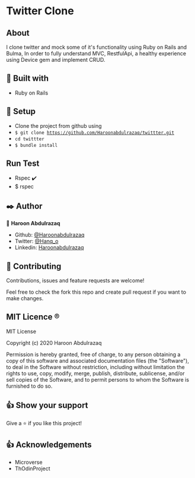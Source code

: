   # Twitter Clone

## About <a name = "About"></a>
I clone twitter and mock some of it's functionality using Ruby on Rails and Bulma, In order to fully understand MVC, RestfulApi, a healthy experience using Device gem and implement CRUD.

## 🔧 Built with<a name = "with"></a>

- Ruby on Rails

## 🔨 Setup    <a name = "setup"></a>
- Clone the project from github using
- <code>$ git clone https://github.com/Haroonabdulrazaq/twittter.git</code>
- <code>cd twittter</code>
- <code>$ bundle install</code>

## Run Test <a name = "Testing"></a>
- Rspec :heavy_check_mark:
- $ rspec

## ✒️ Author <a name = "author"></a>

👤 **Haroon Abdulrazaq**

- Github: [@Haroonabdulrazaq](https://github.com/Haroonabdulrazaq)
- Twitter: [@Hanq_o](https://twitter.com/Hanq_o)
- Linkedin: [Haroonabdulrazaq](https://www.linkedin.com/in/haroon-abdulrazaq/)


## 🤝 Contributing

Contributions, issues and feature requests are welcome!

Feel free to check the fork this repo and create pull request if you want to make changes.


## MIT Licence <a name = "licence"></a>  :registered:

MIT License

Copyright (c) 2020 Haroon Abdulrazaq

Permission is hereby granted, free of charge, to any person obtaining a copy
of this software and associated documentation files (the "Software"), to deal
in the Software without restriction, including without limitation the rights
to use, copy, modify, merge, publish, distribute, sublicense, and/or sell
copies of the Software, and to permit persons to whom the Software is
furnished to do so.

## 👍 Show your support

Give a ⭐️ if you like this project!

## :thumbsup: Acknowledgements
- Microverse  
- ThOdinProject 
 

